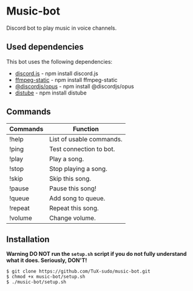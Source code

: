 # Music-bot
Discord bot to play music in voice channels.

## Used dependencies
This bot uses the following dependencies:
- [discord.js](https://discord.js.org/#/) - npm install discord.js
- [ffmpeg-static](https://www.npmjs.com/package/ffmpeg-static) - npm install ffmpeg-static
- [@discordjs/opus](https://www.npmjs.com/package/@discordjs/opus) - npm install @discordjs/opus
- [distube](https://distube.js.org/#/) - npm install distube

## Commands
| Commands | Function |
| ------ | ------ |
| !help | List of usable commands. |
| !ping | Test connection to bot. |
| !play | Play a song. |
| !stop | Stop playing a song. |
| !skip  | Skip this song. |
| !pause | Pause this song! |
| !queue  | Add song to queue. |
| !repeat | Repeat this song. |
| !volume | Change volume. |

## Installation
**Warning DO NOT run the `setup.sh` script if you do not fully understand what it does. Seriously, DON'T!**

```
$ git clone https://github.com/TuX-sudo/music-bot.git
$ chmod +x music-bot/setup.sh
$ ./music-bot/setup.sh
```
